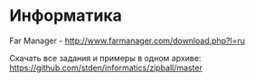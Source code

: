 Информатика
===========

Far Manager - http://www.farmanager.com/download.php?l=ru

Скачать все задания и примеры в одном архиве:
https://github.com/stden/informatics/zipball/master